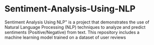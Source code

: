 # Sentiment-Analysis-Using-NLP
Sentiment Analysis Using NLP" is a project that demonstrates the use of Natural Language Processing (NLP) techniques to analyze and predict sentiments (Positive/Negative) from text. This repository includes a machine learning model trained on a dataset of user reviews
